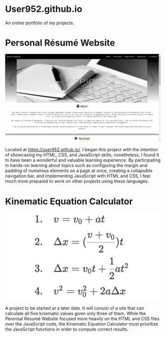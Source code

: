 # User952.github.io
An online portfolio of my projects.

# Personal Résumé Website
![alt text](README_Pictures/personal-résumé-website.png)

Located at https://user952.github.io/. I began this project with the intention of showcasing my HTML, CSS, and JavaScript skills;
nonetheless, I found it to have been a wonderful and valuable learning experience. By participating in hands-on learning about topics such 
as configuring the margin and padding of numerous elements on a page at once, creating a collapsible navigation bar, and implementing 
JavaScript with HTML and CSS, I feel much more prepared to work on other projects using these languages.

# Kinematic Equation Calculator
![alt text](README_Pictures/kinematic-equation-calculator.png)

A project to be started at a later date. It will consist of a site that can calculate all five kinematic values given only three of
them. While the Peronsal Résumé Website focused more heavily on the HTML and CSS files over the JavaScript code, the Kinematic Equation 
Calculator must prioritize the JavaScript functions in order to compute correct results.

